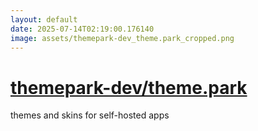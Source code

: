```yaml
---
layout: default
date: 2025-07-14T02:19:00.176140
image: assets/themepark-dev_theme.park_cropped.png
---
```


# [themepark-dev/theme.park](https://github.com/themepark-dev/theme.park)

themes and skins for self-hosted apps
